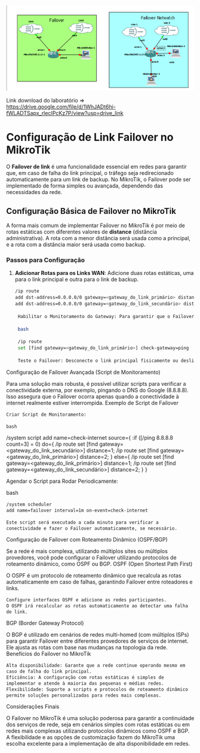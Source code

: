 
![Minha imagem](https://github.com/mateusfilipeferraz/Redes-e-infraestrutura/blob/main/Link%20Failover/Link%20Failover.png)


Link download do laboratório => https://drive.google.com/file/d/1WhJADt6hi-fWLADTSapx_rlecIPcKz7P/view?usp=drive_link

# Configuração de Link Failover no MikroTik

O **Failover de link** é uma funcionalidade essencial em redes para garantir que, em caso de falha do link principal, o tráfego seja redirecionado automaticamente para um link de backup. No MikroTik, o Failover pode ser implementado de forma simples ou avançada, dependendo das necessidades da rede.

## Configuração Básica de Failover no MikroTik

A forma mais comum de implementar Failover no MikroTik é por meio de rotas estáticas com diferentes valores de **distance** (distância administrativa). A rota com a menor distância será usada como a principal, e a rota com a distância maior será usada como backup.

### Passos para Configuração

1. **Adicionar Rotas para os Links WAN**:
   Adicione duas rotas estáticas, uma para o link principal e outra para o link de backup.

   ```bash
   /ip route
   add dst-address=0.0.0.0/0 gateway=<gateway_do_link_primário> distance=1
   add dst-address=0.0.0.0/0 gateway=<gateway_do_link_secundário> distance=2

    Habilitar o Monitoramento do Gateway: Para garantir que o Failover funcione corretamente, habilite o monitoramento do gateway. Isso fará com que o MikroTik pingue o gateway do link primário para verificar sua conectividade.

    bash

    /ip route
    set [find gateway=<gateway_do_link_primário>] check-gateway=ping

    Teste o Failover: Desconecte o link principal fisicamente ou desligue o modem do ISP para verificar se o roteador alterna para o link secundário.

Configuração de Failover Avançada (Script de Monitoramento)

Para uma solução mais robusta, é possível utilizar scripts para verificar a conectividade externa, por exemplo, pingando o DNS do Google (8.8.8.8). Isso assegura que o Failover ocorra apenas quando a conectividade à internet realmente estiver interrompida.
Exemplo de Script de Failover

    Criar Script de Monitoramento:

    bash

/system script
add name=check-internet source={
    :if ([/ping 8.8.8.8 count=3] = 0) do={
        /ip route set [find gateway=<gateway_do_link_secundário>] distance=1;
        /ip route set [find gateway=<gateway_do_link_primário>] distance=2;
    } else={
        /ip route set [find gateway=<gateway_do_link_primário>] distance=1;
        /ip route set [find gateway=<gateway_do_link_secundário>] distance=2;
    }
}

Agendar o Script para Rodar Periodicamente:

bash

    /system scheduler
    add name=failover interval=1m on-event=check-internet

    Este script será executado a cada minuto para verificar a conectividade e fazer o Failover automaticamente, se necessário.

Configuração de Failover com Roteamento Dinâmico (OSPF/BGP)

Se a rede é mais complexa, utilizando múltiplos sites ou múltiplos provedores, você pode configurar o Failover utilizando protocolos de roteamento dinâmico, como OSPF ou BGP.
OSPF (Open Shortest Path First)

O OSPF é um protocolo de roteamento dinâmico que recalcula as rotas automaticamente em caso de falhas, garantindo Failover entre roteadores e links.

    Configure interfaces OSPF e adicione as redes participantes.
    O OSPF irá recalcular as rotas automaticamente ao detectar uma falha de link.

BGP (Border Gateway Protocol)

O BGP é utilizado em cenários de redes multi-homed (com múltiplos ISPs) para garantir Failover entre diferentes provedores de serviços de internet. Ele ajusta as rotas com base nas mudanças na topologia da rede.
Benefícios do Failover no MikroTik

    Alta disponibilidade: Garante que a rede continue operando mesmo em caso de falha do link principal.
    Eficiência: A configuração com rotas estáticas é simples de implementar e atende à maioria das pequenas e médias redes.
    Flexibilidade: Suporte a scripts e protocolos de roteamento dinâmico permite soluções personalizadas para redes mais complexas.

Considerações Finais

O Failover no MikroTik é uma solução poderosa para garantir a continuidade dos serviços de rede, seja em cenários simples com rotas estáticas ou em redes mais complexas utilizando protocolos dinâmicos como OSPF e BGP. A flexibilidade e as opções de customização fazem do MikroTik uma escolha excelente para a implementação de alta disponibilidade em redes.

